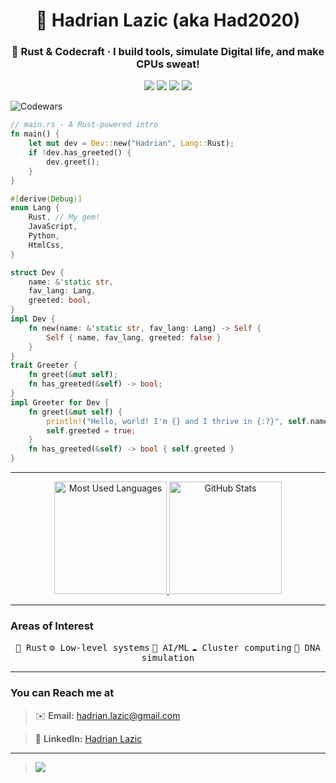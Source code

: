 <h1 align="center">🦀 Hadrian Lazic (aka Had2020)</h1>
<h3 align="center">🧬 Rust & Codecraft · I build tools, simulate Digital life, and make CPUs sweat!</h3>

<p align="center">
  <a href="mailto:hadrian.lazic@gmail.com"><img src="https://img.shields.io/badge/Email-hadrian.lazic@gmail.com-red?style=flat-square&logo=gmail&logoColor=white"/></a>
  <a href="https://www.linkedin.com/in/hadrian-lazic-3922b1277"><img src="https://img.shields.io/badge/LinkedIn-Hadrian%20Lazic-blue?style=flat-square&logo=linkedin"/></a>
  <img src="https://img.shields.io/badge/-Rust-orange?style=flat-square&logo=rust">
  <img src="https://img.shields.io/badge/-Low%20Level%20Systems-gray?style=flat-square">
</p>

![Codewars](https://www.codewars.com/users/had2020/badges/large)

```rust
// main.rs - A Rust-powered intro
fn main() {
    let mut dev = Dev::new("Hadrian", Lang::Rust);
    if !dev.has_greeted() {
        dev.greet();
    }
}

#[derive(Debug)]
enum Lang {
    Rust, // My gem!
    JavaScript,
    Python,
    HtmlCss,
}

struct Dev {
    name: &'static str,
    fav_lang: Lang,
    greeted: bool,
}
impl Dev {
    fn new(name: &'static str, fav_lang: Lang) -> Self {
        Self { name, fav_lang, greeted: false }
    }
}
trait Greeter {
    fn greet(&mut self);
    fn has_greeted(&self) -> bool;
}
impl Greeter for Dev {
    fn greet(&mut self) {
        println!("Hello, world! I'm {} and I thrive in {:?}", self.name, self.fav_lang);
        self.greeted = true;
    }
    fn has_greeted(&self) -> bool { self.greeted }
}
```

---

<div align="center">
  <a href="https://github.com/had2020">
    <img height="180em" src="https://github-readme-stats.vercel.app/api/top-langs/?username=had2020&layout=compact&hide=html,makefile&theme=radical" alt="Most Used Languages" />
    <img height="180em" src="https://github-readme-stats.vercel.app/api?username=had2020&show_icons=true&include_all_commits=true&show=reviews,discussions_started,discussions_answered,prs_merged,prs_merged_percentage&theme=radical" alt="GitHub Stats" />
  </a>
</div>

---

### **Areas of Interest**

<p align="center"> <kbd>🦀 Rust</kbd> <kbd>⚙️ Low-level systems</kbd> <kbd>🧠 AI/ML</kbd> <kbd>☁️ Cluster computing</kbd> <kbd>🧬 DNA simulation</kbd> </p>

---

### **You can Reach me at**
> ✉️ <b>Email:</b> <a href="mailto:hadrian.lazic@gmail.com">hadrian.lazic@gmail.com</a>

> 💼 <b>LinkedIn:</b> <a href="https://www.linkedin.com/in/hadrian-lazic-3922b1277">Hadrian Lazic</a>

---

> <img src="https://github-profile-trophy.vercel.app/?username=had2020&theme=juicyfresh&no-bg=true" />

